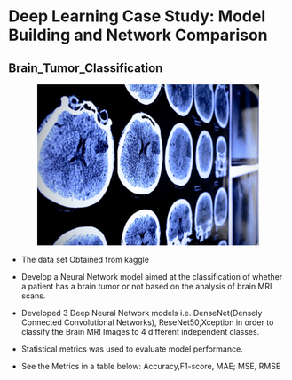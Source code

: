 # Deep Learning Case Study: Model Building and Network Comparison

## Brain_Tumor_Classification

<div align="center">
    <img width="400" src="brain-scan.jpg" alt="Material Bread logo">
</div>


- The data set Obtained from kaggle
  
- Develop a Neural Network model aimed at the classification of whether a patient has a brain tumor or not based on the analysis of brain MRI scans.

- Developed 3 Deep Neural Network models i.e. DenseNet(Densely Connected Convolutional Networks), ReseNet50,Xception in order to classify the Brain MRI Images to 4 different independent classes.
  
- Statistical metrics was used to evaluate model performance.
  
- See the Metrics in a table below: Accuracy,F1-score, MAE; MSE, RMSE

